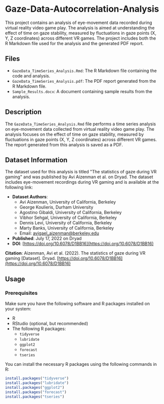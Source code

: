# Gaze-Data-Autocorrelation-Analysis

This project contains an analysis of eye-movement data recorded during virtual reality video game play. The analysis is aimed at understanding the effect of time on gaze stability, measured by fluctuations in gaze points (X, Y, Z coordinates) across different VR games. The project includes both the R Markdown file used for the analysis and the generated PDF report.

## Files

- `GazeData_TimeSeries_Analysis.Rmd`: The R Markdown file containing the code and analysis.
- `GazeData_TimeSeries_Analysis.pdf`: The PDF report generated from the R Markdown file.
- `Sample_Results.docx`: A document containing sample results from the analysis.

## Description

The `GazeData_TimeSeries_Analysis.Rmd` file performs a time series analysis on eye-movement data collected from virtual reality video game play. The analysis focuses on the effect of time on gaze stability, measured by fluctuations in gaze points (X, Y, Z coordinates) across different VR games. The report generated from this analysis is saved as a PDF.

## Dataset Information

The dataset used for this analysis is titled "The statistics of gaze during VR gaming" and was published by Avi Aizenman et al. on Dryad. The dataset includes eye-movement recordings during VR gaming and is available at the following link:

- **Dataset Authors**: 
  - Avi Aizenman, University of California, Berkeley
  - George Koulieris, Durham University
  - Agostino Gibaldi, University of California, Berkeley
  - Vibhor Sehgal, University of California, Berkeley
  - Dennis Levi, University of California, Berkeley
  - Marty Banks, University of California, Berkeley
  - Email: avigael_aizenman@berkeley.edu
- **Published**: July 17, 2022 on Dryad
- **DOI**: [https://doi.org/10.6078/D1BB16](https://doi.org/10.6078/D1BB16)

**Citation**:
Aizenman, Avi et al. (2022). The statistics of gaze during VR gaming [Dataset]. Dryad. [https://doi.org/10.6078/D1BB16](https://doi.org/10.6078/D1BB16)

## Usage

### Prerequisites

Make sure you have the following software and R packages installed on your system:

- R
- RStudio (optional, but recommended)
- The following R packages:
  - `tidyverse`
  - `lubridate`
  - `ggplot2`
  - `forecast`
  - `tseries`

You can install the necessary R packages using the following commands in R:

```R
install.packages("tidyverse")
install.packages("lubridate")
install.packages("ggplot2")
install.packages("forecast")
install.packages("tseries")
